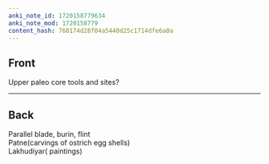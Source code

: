 ```yaml
---
anki_note_id: 1720158779634
anki_note_mod: 1720158779
content_hash: 760174d28f04a5440d25c1714dfe6a0a
---
```


## Front

Upper paleo core tools and sites?

<hr/>

## Back

Parallel blade, burin, flint  
Patne(carvings of ostrich egg shells)   
Lakhudiyar( paintings)